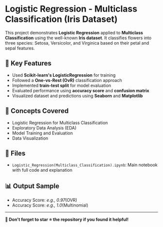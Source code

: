 # Logistic Regression - Multiclass Classification (Iris Dataset)

This project demonstrates **Logistic Regression** applied to **Multiclass Classification** using the well-known **Iris dataset**. It classifies flowers into three species: Setosa, Versicolor, and Virginica based on their petal and sepal features.

## 📌 Key Features

- Used **Scikit-learn's LogisticRegression** for training
- Followed a **One-vs-Rest (OvR)** classification approach
- Implemented **train-test split** for model evaluation
- Evaluated performance using **accuracy score** and **confusion matrix**
- Visualized dataset and predictions using **Seaborn** and **Matplotlib**

## 🧠 Concepts Covered

- Logistic Regression for Multiclass Classification
- Exploratory Data Analysis (EDA)
- Model Training and Evaluation
- Data Visualization

## 📂 Files

- `Logistic_Regression(Multiclass_Classification).ipynb`: Main notebook with full code and explanation

## 📊 Output Sample

- Accuracy Score: *e.g., 0.97*(OVR)
- Accuracy Score: *e.g., 1.0*(Multinomial)

---

**📌 Don't forget to star ⭐ the repository if you found it helpful!**
